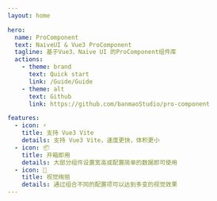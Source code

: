 ```yaml
---
layout: home

hero:
  name: ProComponent
  text: NaiveUI & Vue3 ProComponent
  tagline: 基于Vue3、Naive UI 的ProComponent组件库
  actions:
    - theme: brand
      text: Quick start
      link: /Guide/Guide
    - theme: alt
      text: Github
      link: https://github.com/banmaoStudio/pro-component

features:
  - icon: ⚡️
    title: 支持 Vue3 Vite 
    details: 支持 Vue3 Vite，速度更快，体积更小
  - icon: 📦
    title: 开箱即用
    details: 大部分组件设置宽高或配置简单的数据即可使用
  - icon: 🎉
    title: 视觉绚丽
    details: 通过组合不同的配置项可以达到多变的视觉效果
---
```

